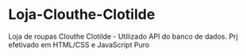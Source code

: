 # Loja-Clouthe-Clotilde
Loja de roupas Clouthe Clotilde - Utilizado API do banco de dados. Prj efetivado em HTML/CSS e JavaScript Puro
